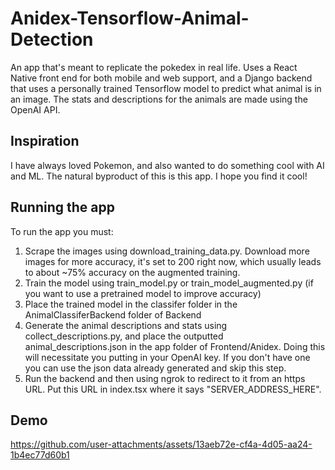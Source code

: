 # Anidex-Tensorflow-Animal-Detection
 An app that's meant to replicate the pokedex in real life. Uses a React Native front end for both mobile and web support, and a Django backend that uses a personally trained Tensorflow model to predict what animal is in an image. The stats and descriptions for the animals are made using the OpenAI API.

## Inspiration
I have always loved Pokemon, and also wanted to do something cool with AI and ML. The natural byproduct of this is this app. I hope you find it cool!

## Running the app
To run the app you must:
1. Scrape the images using download_training_data.py. Download more images for more accuracy, it's set to 200 right now, which usually leads to about ~75% accuracy on the augmented training.
2. Train the model using train_model.py or train_model_augmented.py (if you want to use a pretrained model to improve accuracy)
3. Place the trained model in the classifer folder in the AnimalClassiferBackend folder of Backend
3. Generate the animal descriptions and stats using collect_descriptions.py, and place the outputted animal_descriptions.json in the app folder of Frontend/Anidex. Doing this will necessitate you putting in your OpenAI key. If you don't have one you can use the json data already generated and skip this step.
4. Run the backend and then using ngrok to redirect to it from an https URL. Put this URL in index.tsx where it says "SERVER_ADDRESS_HERE".

## Demo
https://github.com/user-attachments/assets/13aeb72e-cf4a-4d05-aa24-1b4ec77d60b1

